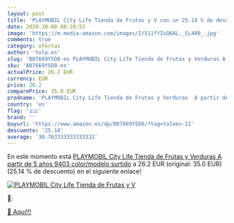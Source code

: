 ```yaml
---
layout: post
title: 'PLAYMOBIL City Life Tienda de Frutas y V con un 25.14 % de descuento'
date: 2020-10-08 08:10:53
image: 'https://m.media-amazon.com/images/I/511fYZvQ6AL._SL400_.jpg'
comments: true
category: ofertas
author: 'tole.es'
slug: 'B07669Y5D8-es PLAYMOBIL City Life Tienda de Frutas y Verduras A partir...'
sku: 'B07669Y5D8-es'
actualPrice: 26.2 EUR
currency: EUR
price: 26.2
comparePrice: 35.0 EUR
prodname: 'PLAYMOBIL City Life Tienda de Frutas y Verduras  A partir de 5 años  9403    color/modelo surtido'
country: 'es'
flag: '🇪🇸'
brand: ''
buyurl: 'https://www.amazon.es/dp/B07669Y5D8/?tag=tolees-21'
descuento: '25.14'
average: '30.763333333333332'
---
```


En este momento está [PLAYMOBIL City Life Tienda de Frutas y Verduras  A partir de 5 años  9403    color/modelo surtido](https://www.amazon.es/dp/B07669Y5D8/?tag=tolees-21) a 26.2 EUR (original: 35.0 EUR) (25.14 %  de descuento) en el siguiente enlace!

[![PLAYMOBIL City Life Tienda de Frutas y V](https://m.media-amazon.com/images/I/511fYZvQ6AL._SL400_.jpg)](https://www.amazon.es/dp/B07669Y5D8/?tag=tolees-21)

🔎:


[🛒 Aquí!!!](https://www.amazon.es/dp/B07669Y5D8/?tag=tolees-21)

